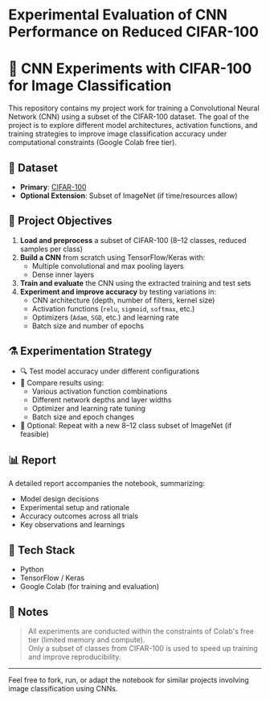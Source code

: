 # Experimental Evaluation of CNN Performance on Reduced CIFAR-100

# 🧠 CNN Experiments with CIFAR-100 for Image Classification

This repository contains my project work for training a Convolutional Neural Network (CNN) using a subset of the CIFAR-100 dataset. The goal of the project is to explore different model architectures, activation functions, and training strategies to improve image classification accuracy under computational constraints (Google Colab free tier).

## 📁 Dataset

- **Primary**: [CIFAR-100](https://www.cs.toronto.edu/~kriz/cifar.html)
- **Optional Extension**: Subset of ImageNet (if time/resources allow)

## 📝 Project Objectives

1. **Load and preprocess** a subset of CIFAR-100 (8–12 classes, reduced samples per class)
2. **Build a CNN** from scratch using TensorFlow/Keras with:
   - Multiple convolutional and max pooling layers
   - Dense inner layers
3. **Train and evaluate** the CNN using the extracted training and test sets
4. **Experiment and improve accuracy** by testing variations in:
   - CNN architecture (depth, number of filters, kernel size)
   - Activation functions (`relu`, `sigmoid`, `softmax`, etc.)
   - Optimizers (`Adam`, `SGD`, etc.) and learning rate
   - Batch size and number of epochs

## ⚗️ Experimentation Strategy

- 🔍 Test model accuracy under different configurations
- 🔁 Compare results using:
  - Various activation function combinations
  - Different network depths and layer widths
  - Optimizer and learning rate tuning
  - Batch size and epoch changes
- 🧪 Optional: Repeat with a new 8–12 class subset of ImageNet (if feasible)

## 📊 Report

A detailed report accompanies the notebook, summarizing:

- Model design decisions
- Experimental setup and rationale
- Accuracy outcomes across all trials
- Key observations and learnings

## 🔧 Tech Stack

- Python  
- TensorFlow / Keras  
- Google Colab (for training and evaluation)

## 📌 Notes

> All experiments are conducted within the constraints of Colab's free tier (limited memory and compute).  
> Only a subset of classes from CIFAR-100 is used to speed up training and improve reproducibility.

---

Feel free to fork, run, or adapt the notebook for similar projects involving image classification using CNNs.
